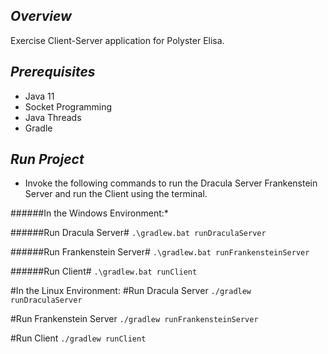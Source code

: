 ## *Overview*
Exercise  Client-Server application for Polyster Elisa.

## *Prerequisites*
* Java 11
* Socket Programming
* Java Threads
* Gradle 

## *Run Project*
* Invoke the following commands to run the Dracula Server Frankenstein Server and run the Client using the terminal.

######In the Windows Environment:*

######Run Dracula Server#
```.\gradlew.bat runDraculaServer```

######Run Frankenstein Server#
```.\gradlew.bat runFrankensteinServer```

######Run Client#
```.\gradlew.bat runClient```



#In the Linux Environment:
#Run Dracula Server
```./gradlew runDraculaServer```

#Run Frankenstein Server
```./gradlew runFrankensteinServer```

#Run Client
```./gradlew runClient```
